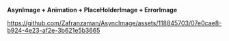 **AsynImage + Animation + PlaceHolderImage + ErrorImage**


https://github.com/Zafranzaman/AsyncImage/assets/118845703/07e0cae8-b924-4e23-af2e-3b621e5b3665

